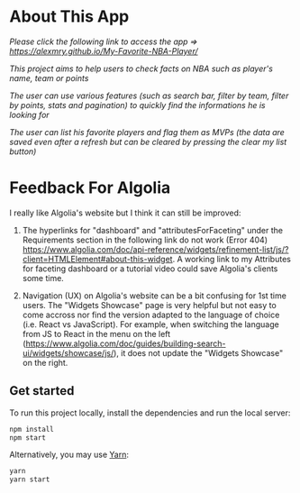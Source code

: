 # About This App

_Please click the following link to access the app => https://alexmry.github.io/My-Favorite-NBA-Player/_

_This project aims to help users to check facts on NBA such as player's name, team or points_

_The user can use various features (such as search bar, filter by team, filter by points, stats and pagination) to quickly find the informations he is looking for_

_The user can list his favorite players and flag them as MVPs (the data are saved even after a refresh but can be cleared by pressing the clear my list button)_

# Feedback For Algolia

I really like Algolia's website but I think it can still be improved:

1. The hyperlinks for "dashboard" and "attributesForFaceting" under the Requirements section in the following link do not work (Error 404)
https://www.algolia.com/doc/api-reference/widgets/refinement-list/js/?client=HTMLElement#about-this-widget. A working link to my Attributes for faceting dashboard or a tutorial video could save Algolia's clients some time. 

2. Navigation (UX) on Algolia's website can be a bit confusing for 1st time users. The "Widgets Showcase" page is very helpful but not easy to come accross nor find the version adapted to the language of choice (i.e. React vs JavaScript). For example, when switching the language from JS to React in the menu on the left (https://www.algolia.com/doc/guides/building-search-ui/widgets/showcase/js/), it does not update the "Widgets Showcase" on the right.

## Get started

To run this project locally, install the dependencies and run the local server:

```sh
npm install
npm start
```

Alternatively, you may use [Yarn](https://http://yarnpkg.com/):

```sh
yarn
yarn start
```
